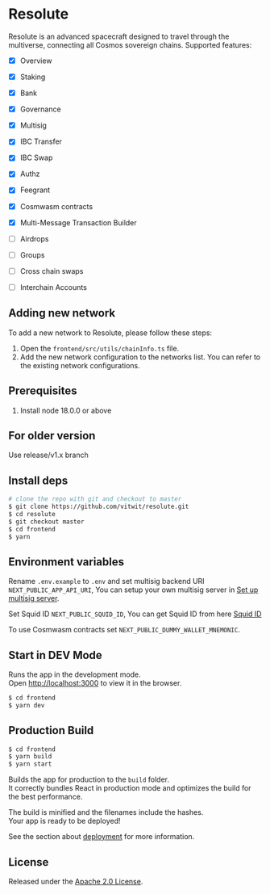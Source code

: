 # Resolute
Resolute is an advanced spacecraft designed to travel through the multiverse, connecting all Cosmos sovereign chains.
Supported features:

- [x] Overview
- [x] Staking
- [x] Bank
- [x] Governance
- [x] Multisig
- [x] IBC Transfer
- [x] IBC Swap
- [x] Authz
- [x] Feegrant
- [x] Cosmwasm contracts
- [x] Multi-Message Transaction Builder
- [ ] Airdrops
- [ ] Groups
- [ ] Cross chain swaps
- [ ] Interchain Accounts


## Adding new network

To add a new network to Resolute, please follow these steps:

1. Open the `frontend/src/utils/chainInfo.ts` file. 
2. Add the new network configuration to the networks list. You can refer to the existing network configurations.

## Prerequisites

1. Install node 18.0.0 or above

## For older version
Use release/v1.x branch

## Install deps 
```bash
# clone the repo with git and checkout to master
$ git clone https://github.com/vitwit/resolute.git
$ cd resolute
$ git checkout master
$ cd frontend
$ yarn
```

## Environment variables

Rename `.env.example` to `.env` and set multisig backend URI `NEXT_PUBLIC_APP_API_URI`, 
You can setup your own multisig server in [Set up multisig server](./MULTISIG_SERVER_README.md).

Set Squid ID `NEXT_PUBLIC_SQUID_ID`, You can get Squid ID from here [Squid ID](https://squidrouter.typeform.com/integrator-id?typeform-source=docs.squidrouter.com)

To use Cosmwasm contracts set `NEXT_PUBLIC_DUMMY_WALLET_MNEMONIC`.

## Start in DEV Mode
Runs the app in the development mode.<br />
Open [http://localhost:3000](http://localhost:3000) to view it in the browser.
```bash
$ cd frontend
$ yarn dev
```

## Production Build 
```bash
$ cd frontend
$ yarn build
$ yarn start
```

Builds the app for production to the `build` folder.<br />
It correctly bundles React in production mode and optimizes the build for the best performance.

The build is minified and the filenames include the hashes.<br />
Your app is ready to be deployed!

See the section about [deployment](https://facebook.github.io/create-react-app/docs/deployment) for more information.

## License
Released under the [Apache 2.0 License](https://github.com/vitwit/resolute/blob/master/LICENSE).
